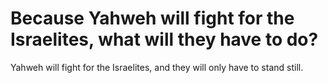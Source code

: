 # Because Yahweh will fight for the Israelites, what will they have to do?

Yahweh will fight for the Israelites, and they will only have to stand still.
